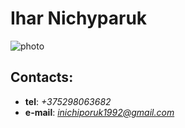 # Ihar Nichyparuk

![photo](https://media-exp1.licdn.com/dms/image/C4D03AQGTGxdoeqgMzw/profile-displayphoto-shrink_800_800/0/1592494547564?e=1619654400&v=beta&t=eGlTDl3zVsF2ZB2M0cRAdB63YKnx5Rmdu-hyokuXM18)

## Contacts:

- **tel**: *+375298063682*
- **e-mail**: *inichiporuk1992@gmail.com*